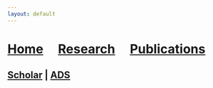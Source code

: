 ```yaml
---
layout: default
---
```

# [Home](index)  &nbsp; &nbsp;  [Research](Research)  &nbsp; &nbsp;  [Publications](Pub) 




## [Scholar](https://scholar.google.ca/citations?user=KCgpd4UAAAAJ&hl=en) | [ADS](https://ui.adsabs.harvard.edu/search/p_=0&q=%3Dauthor%3A%22Shalaby%2C%20Mohamad%22&sort=date%20desc%2C%20bibcode%20desc)


